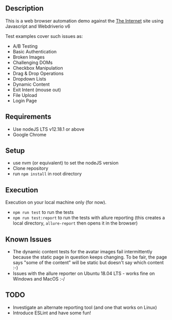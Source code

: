 ## Description

This is a web browser automation demo against the [The Internet](https://the-internet.herokuapp.com/) site 
using Javascript and Webdriverio v6

Test examples cover such issues as:
* A/B Testing
* Basic Authentication
* Broken Images
* Challenging DOMs
* Checkbox Manipulation
* Drag & Drop Operations
* Dropdown Lists
* Dynamic Content
* Exit Intent (mouse out) 
* File Upload
* Login Page


## Requirements
* Use nodeJS LTS v12.18.1 or above
* Google Chrome

## Setup
* use nvm (or equivalent) to set the nodeJS version
* Clone repository
* run `npm install` in root directory

## Execution
Execution on your local machine only (for now).
* `npm run test` to run the tests
* `npm run test:report` to run the tests with allure reporting (this creates a local directory, `allure-report` then 
opens it in the browser)

## Known Issues
* The dynamic content tests for the avatar images fail intermittently because the static page in question keeps changing. To be fair, the page says "some of the content" will be static but doesn't say which content :-)
* Issues with the allure reporter on Ubuntu 18.04 LTS - works fine on Windows and MacOS :-/ 

## TODO
* Investigate an alternate reporting tool (and one that works on Linux)
* Introduce ESLint and have some fun!
